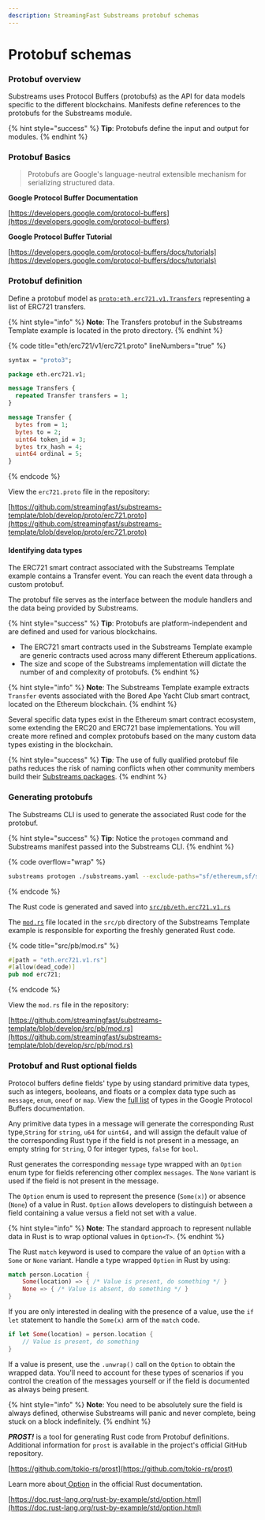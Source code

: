 ```yaml
---
description: StreamingFast Substreams protobuf schemas
---
```


# Protobuf schemas

### Protobuf overview

Substreams uses Protocol Buffers (protobufs) as the API for data models specific to the different blockchains. Manifests define references to the protobufs for the Substreams module.

{% hint style="success" %}
**Tip**: Protobufs define the input and output for modules.
{% endhint %}

### Protobuf Basics

> Protobufs are Google's language-neutral extensible mechanism for serializing structured data.

**Google Protocol Buffer Documentation**

[https://developers.google.com/protocol-buffers](https://developers.google.com/protocol-buffers)

**Google Protocol Buffer Tutorial**

[https://developers.google.com/protocol-buffers/docs/tutorials](https://developers.google.com/protocol-buffers/docs/tutorials)

### Protobuf definition

Define a protobuf model as [`proto:eth.erc721.v1.Transfers`](https://github.com/streamingfast/substreams-template/blob/develop/proto/erc721.proto) representing a list of ERC721 transfers.

{% hint style="info" %}
**Note**: The Transfers protobuf in the Substreams Template example is located in the proto directory.
{% endhint %}

{% code title="eth/erc721/v1/erc721.proto" lineNumbers="true" %}
```protobuf
syntax = "proto3";

package eth.erc721.v1;

message Transfers {
  repeated Transfer transfers = 1;
}

message Transfer {
  bytes from = 1;
  bytes to = 2;
  uint64 token_id = 3;
  bytes trx_hash = 4;
  uint64 ordinal = 5;
}
```
{% endcode %}

View the `erc721.proto` file in the repository:

[https://github.com/streamingfast/substreams-template/blob/develop/proto/erc721.proto](https://github.com/streamingfast/substreams-template/blob/develop/proto/erc721.proto)

#### Identifying data types

The ERC721 smart contract associated with the Substreams Template example contains a Transfer event. You can reach the event data through a custom protobuf.

The protobuf file serves as the interface between the module handlers and the data being provided by Substreams.

{% hint style="success" %}
**Tip**: Protobufs are platform-independent and are defined and used for various blockchains.&#x20;

* The ERC721 smart contracts used in the Substreams Template example are generic contracts used across many different Ethereum applications.&#x20;
* The size and scope of the Substreams implementation will dictate the number of and complexity of protobufs.
{% endhint %}

{% hint style="info" %}
**Note**: The Substreams Template example extracts `Transfer` events associated with the Bored Ape Yacht Club smart contract, located on the Ethereum blockchain.
{% endhint %}

Several specific data types exist in the Ethereum smart contract ecosystem, some extending the ERC20 and ERC721 base implementations. You will create more refined and complex protobufs based on the many custom data types existing in the blockchain.

{% hint style="success" %}
**Tip**_:_ The use of fully qualified protobuf file paths reduces the risk of naming conflicts when other community members build their [Substreams packages](../reference-and-specs/packages.md#dependencies).
{% endhint %}

### Generating protobufs

The Substreams CLI is used to generate the associated Rust code for the protobuf.

{% hint style="success" %}
**Tip**: Notice the `protogen` command and Substreams manifest passed into the Substreams CLI.
{% endhint %}

{% code overflow="wrap" %}
```bash
substreams protogen ./substreams.yaml --exclude-paths="sf/ethereum,sf/substreams,google"
```
{% endcode %}

The Rust code is generated and saved into [`src/pb/eth.erc721.v1.rs`](https://github.com/streamingfast/substreams-template/blob/develop/src/pb/eth.erc721.v1.rs)

The [`mod.rs`](https://github.com/streamingfast/substreams-template/blob/develop/src/pb/mod.rs) file located in the `src/pb` directory of the Substreams Template example is responsible for exporting the freshly generated Rust code.

{% code title="src/pb/mod.rs" %}
```rust
#[path = "eth.erc721.v1.rs"]
#[allow(dead_code)]
pub mod erc721;
```
{% endcode %}

View the `mod.rs` file in the repository:

[https://github.com/streamingfast/substreams-template/blob/develop/src/pb/mod.rs](https://github.com/streamingfast/substreams-template/blob/develop/src/pb/mod.rs)

### Protobuf and Rust optional fields

Protocol buffers define fields' type by using standard primitive data types, such as integers, booleans, and floats or a complex data type such as `message`, `enum`, `oneof` or `map`. View the [full list](https://developers.google.com/protocol-buffers/docs/proto#scalar) of types in the Google Protocol Buffers documentation.

Any primitive data types in a message will generate the corresponding Rust type,`String` for `string`, `u64` for `uint64,` and will assign the default value of the corresponding Rust type if the field is not present in a message, an empty string for `String`, 0 for integer types, `false` for `bool`. &#x20;

Rust generates the corresponding `message` type wrapped with an `Option` enum type for fields referencing other complex `messages`. The `None` variant is used if the field is not present in the message.

The `Option` enum is used to represent the presence (`Some(x)`) or absence (`None`) of a value in Rust. `Option` allows developers to distinguish between a field containing a value versus a field not set with a value.&#x20;

{% hint style="info" %}
**Note**: The standard approach to represent nullable data in Rust is to wrap optional values in `Option<T>`.
{% endhint %}

The Rust `match` keyword is used to compare the value of an `Option` with a `Some` or `None` variant. Handle a type wrapped `Option` in Rust by using:

```rust
match person.Location {
    Some(location) => { /* Value is present, do something */ }
    None => { /* Value is absent, do something */ }
}
```

If you are only interested in dealing with the presence of a value, use the `if let` statement to handle the `Some(x)` arm of the `match` code.

```rust
if let Some(location) = person.location {
    // Value is present, do something
}
```

If a value is present, use the `.unwrap()` call on the `Option` to obtain the wrapped data. You'll need to account for these types of scenarios if you control the creation of the messages yourself or if the field is documented as always being present.

{% hint style="info" %}
**Note**: You need to be absolutely sure the field is always defined, otherwise Substreams will panic and never complete, being stuck on a block indefinitely.
{% endhint %}

_**PROST!**_ is a tool for generating Rust code from Protobuf definitions. Additional information for `prost` is available in the project's official GitHub repository.

[https://github.com/tokio-rs/prost](https://github.com/tokio-rs/prost)

Learn more about[ Option](https://doc.rust-lang.org/rust-by-example/std/option.html) in the official Rust documentation.

[https://doc.rust-lang.org/rust-by-example/std/option.html](https://doc.rust-lang.org/rust-by-example/std/option.html)
